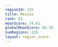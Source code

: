 ```yaml
---
regionId: 135
title: Mexico
rank: 41
meanScore: 74.61
globalMeanScore: 68.78
numRegions: 220
layout: region_score
---
```

